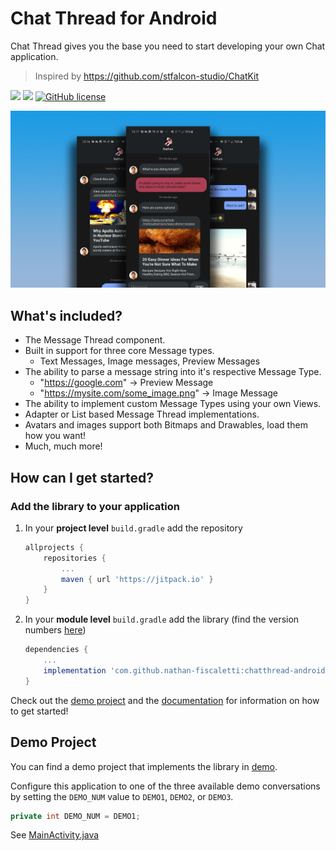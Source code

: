 # Chat Thread for Android

Chat Thread gives you the base you need to start developing your own Chat application.

> Inspired by https://github.com/stfalcon-studio/ChatKit

[![](https://jitpack.io/v/nathan-fiscaletti/chatthread-android.svg)](https://jitpack.io/#nathan-fiscaletti/chatthread-android)
[![](https://jitpack.io/v/nathan-fiscaletti/chatthread-android/month.svg)](https://jitpack.io/#nathan-fiscaletti/chatthread-android)
[![GitHub license](https://img.shields.io/github/license/nathan-fiscaletti/chatthread-android.svg?color=blue)](https://github.com/nathan-fiscaletti/chatthread-android/blob/master/LICENSE)

<p align="center">
    <img src="screenshots/Preview.png">
</p>

## What's included?

* The Message Thread component.
* Built in support for three core Message types.
    - Text Messages, Image messages, Preview Messages
* The ability to parse a message string into it's respective Message Type.
    - "https://google.com" -> Preview Message
    - "https://mysite.com/some_image.png" -> Image Message
* The ability to implement custom Message Types using your own Views.
* Adapter or List based Message Thread implementations.
* Avatars and images support both Bitmaps and Drawables, load them how you want!
* Much, much more!

## How can I get started?

### Add the library to your application

1. In your **project level** `build.gradle` add the repository

    ```gradle
    allprojects {
        repositories {
            ...
            maven { url 'https://jitpack.io' }
        }
    }
    ```
    
2. In your **module level** `build.gradle` add the library (find the version numbers [here](https://github.com/nathan-fiscaletti/chatthread-android/releases))

    ```gradle
    dependencies {
        ...
        implementation 'com.github.nathan-fiscaletti:chatthread-android:LATEST_VERSION'
    }
    ```

Check out the [demo project](./demo) and the [documentation](./docs) for information on how to get started!

## Demo Project

You can find a demo project that implements the library in [demo](./demo).

Configure this application to one of the three available demo conversations by setting the `DEMO_NUM` value to `DEMO1`, `DEMO2`, or `DEMO3`.

```java
private int DEMO_NUM = DEMO1;
```

See [MainActivity.java](./demo/src/main/java/tk/nathanf/mttest/MainActivity.java)


